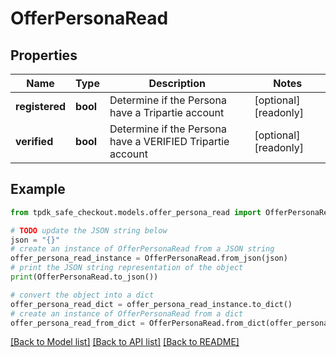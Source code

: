 # OfferPersonaRead



## Properties

Name | Type | Description | Notes
------------ | ------------- | ------------- | -------------
**registered** | **bool** | Determine if the Persona have a Tripartie account | [optional] [readonly] 
**verified** | **bool** | Determine if the Persona have a VERIFIED Tripartie account | [optional] [readonly] 

## Example

```python
from tpdk_safe_checkout.models.offer_persona_read import OfferPersonaRead

# TODO update the JSON string below
json = "{}"
# create an instance of OfferPersonaRead from a JSON string
offer_persona_read_instance = OfferPersonaRead.from_json(json)
# print the JSON string representation of the object
print(OfferPersonaRead.to_json())

# convert the object into a dict
offer_persona_read_dict = offer_persona_read_instance.to_dict()
# create an instance of OfferPersonaRead from a dict
offer_persona_read_from_dict = OfferPersonaRead.from_dict(offer_persona_read_dict)
```
[[Back to Model list]](../README.md#documentation-for-models) [[Back to API list]](../README.md#documentation-for-api-endpoints) [[Back to README]](../README.md)


